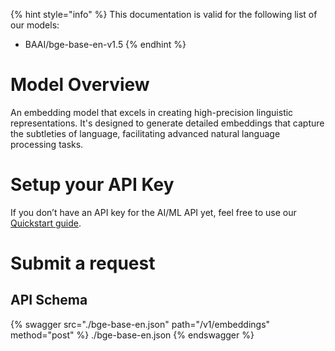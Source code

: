 [#references:start]: <> ({ "template": "openapi" })
{% hint style="info" %}
This documentation is valid for the following list of our models:
* BAAI/bge-base-en-v1.5
{% endhint %}

# Model Overview
An embedding model that excels in creating high-precision linguistic representations. It&#x27;s designed to generate detailed embeddings that capture the subtleties of language, facilitating advanced natural language processing tasks.

# Setup your API Key
If you don’t have an API key for the AI/ML API yet, feel free to use our [Quickstart guide](https://docs.aimlapi.com/quickstart/setting-up).

# Submit a request
## API Schema
{% swagger src="./bge-base-en.json" path="/v1/embeddings" method="post" %}
./bge-base-en.json
{% endswagger %}


[#references:end]: <> ({})